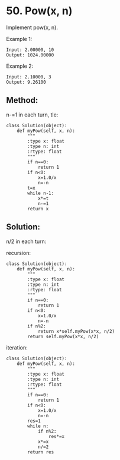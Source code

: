 # 50. Pow(x, n)

Implement pow(x, n).

Example 1:

    Input: 2.00000, 10
    Output: 1024.00000

Example 2:

    Input: 2.10000, 3
    Output: 9.26100
    
## Method:

n-=1 in each turn, tle:

    class Solution(object):
        def myPow(self, x, n):
            """
            :type x: float
            :type n: int
            :rtype: float
            """
            if n==0:
                return 1
            if n<0:
                x=1.0/x
                n=-n
            t=x
            while n-1:
                x*=t
                n-=1
            return x
            
## Solution:

n/2 in each turn:

recursion:

    class Solution(object):
        def myPow(self, x, n):
            """
            :type x: float
            :type n: int
            :rtype: float
            """
            if n==0:
                return 1
            if n<0:
                x=1.0/x
                n=-n
            if n%2:
                return x*self.myPow(x*x, n/2)
            return self.myPow(x*x, n/2)
            
iteration:

    class Solution(object):
        def myPow(self, x, n):
            """
            :type x: float
            :type n: int
            :rtype: float
            """
            if n==0:
                return 1
            if n<0:
                x=1.0/x
                n=-n
            res=1
            while n:
                if n%2:
                    res*=x
                x*=x
                n/=2
            return res
            
            